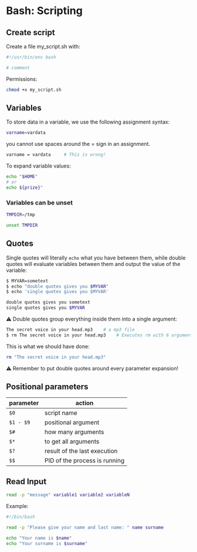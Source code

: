 # Bash: Scripting

## Create script

Create a file my_script.sh with:

```bash
#!/usr/bin/env bash

# comment
```

Permissions:

```bash
chmod +x my_script.sh
```

## Variables

To store data in a variable, we use the following assignment syntax:

```bash
varname=vardata
```

you cannot use spaces around the = sign in an assignment.

```bash
varname = vardata     # This is wrong!
```

To expand variable values:

```bash
echo "$HOME"
# or
echo ${prize}"
```

### Variables can be unset

```bash
TMPDIR=/tmp

unset TMPDIR
```

## Quotes

Single quotes will literally `echo` what you have between them, while double quotes will evaluate variables between them and output the value of the variable:

```bash
$ MYVAR=sometext
$ echo "double quotes gives you $MYVAR"
$ echo 'single quotes gives you $MYVAR'

double quotes gives you sometext
single quotes gives you $MYVAR
```

⚠️ Double quotes group everything inside them into a single argument:

```bash
The secret voice in your head.mp3    # a mp3 file
$ rm The secret voice in your head.mp3    # Executes rm with 6 arguments; not 1!
```

This is what we should have done:

```bash
rm "The secret voice in your head.mp3"
```

⚠️ Remember to put double quotes around every parameter expansion!

## Positional parameters

parameter | action
-|-
`$0` | script name
`$1 - $9` | positional argument
`$#` | how many arguments
`$*` | to get all arguments
`$?` | result of the last execution
`$$` | PID of the process is running

## Read Input

```bash
read -p "message" variable1 variable2 variableN
```

Example:

```bash
#!/bin/bash

read -p "Please give your name and last name: " name surname

echo "Your name is $name"
echo "Your surname is $surname"
```